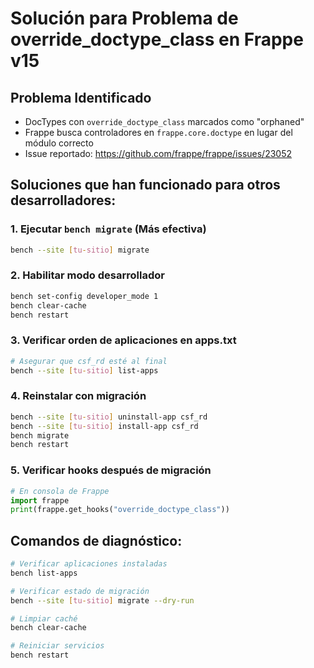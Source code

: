 # Solución para Problema de override_doctype_class en Frappe v15

## Problema Identificado
- DocTypes con `override_doctype_class` marcados como "orphaned" 
- Frappe busca controladores en `frappe.core.doctype` en lugar del módulo correcto
- Issue reportado: https://github.com/frappe/frappe/issues/23052

## Soluciones que han funcionado para otros desarrolladores:

### 1. Ejecutar `bench migrate` (Más efectiva)
```bash
bench --site [tu-sitio] migrate
```

### 2. Habilitar modo desarrollador
```bash
bench set-config developer_mode 1
bench clear-cache
bench restart
```

### 3. Verificar orden de aplicaciones en apps.txt
```bash
# Asegurar que csf_rd esté al final
bench --site [tu-sitio] list-apps
```

### 4. Reinstalar con migración
```bash
bench --site [tu-sitio] uninstall-app csf_rd
bench --site [tu-sitio] install-app csf_rd
bench migrate
bench restart
```

### 5. Verificar hooks después de migración
```python
# En consola de Frappe
import frappe
print(frappe.get_hooks("override_doctype_class"))
```

## Comandos de diagnóstico:
```bash
# Verificar aplicaciones instaladas
bench list-apps

# Verificar estado de migración
bench --site [tu-sitio] migrate --dry-run

# Limpiar caché
bench clear-cache

# Reiniciar servicios
bench restart
```
